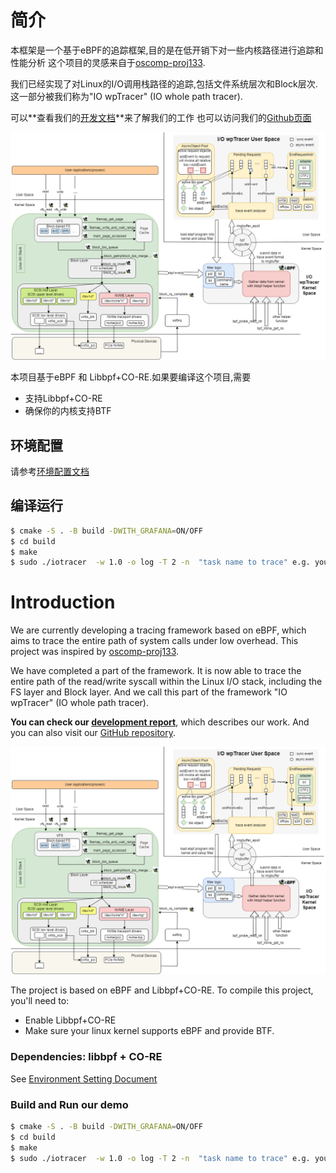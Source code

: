 # 简介
本框架是一个基于eBPF的追踪框架,目的是在低开销下对一些内核路径进行追踪和性能分析
这个项目的灵感来自于[oscomp-proj133](https://github.com/oscomp/proj133-ebpf-tracing-framework).

我们已经实现了对Linux的I/O调用栈路径的追踪,包括文件系统层次和Block层次.这一部分被我们称为"IO wpTracer" (IO whole path tracer).

可以**查看我们的[开发文档](doc/development_report.md)**来了解我们的工作
也可以访问我们的[Github页面](https://github.com/hrpccs/zero-trace)

![arch](gallery/arch.png)

本项目基于eBPF 和 Libbpf+CO-RE.如果要编译这个项目,需要
- 支持Libbpf+CO-RE 
- 确保你的内核支持BTF

## 环境配置

请参考[环境配置文档](./doc/env.md)

## 编译运行

```bash
$ cmake -S . -B build -DWITH_GRAFANA=ON/OFF
$ cd build 
$ make 
$ sudo ./iotracer  -w 1.0 -o log -T 2 -n  "task name to trace" e.g. you can use sysbench located at runbenchmark dir.
```


# Introduction
We are currently developing a tracing framework based on eBPF, which aims to trace the entire path of system calls under low overhead. This project was inspired by [oscomp-proj133](https://github.com/oscomp/proj133-ebpf-tracing-framework).

We have completed a part of the framework. It is now able to trace the entire path of the read/write syscall within the Linux I/O stack, including the FS layer and Block layer. And we call this part of the framework "IO wpTracer" (IO whole path tracer).

**You can check our [development report](doc/development_report.md)**, which describes our work.
And you can also visit our [GitHub repository](https://github.com/hrpccs/zero-trace).


![arch](gallery/arch.png)



The project is based on eBPF and Libbpf+CO-RE. To compile this project, you'll need to:
- Enable Libbpf+CO-RE 
- Make sure your linux kernel supports eBPF and provide BTF.

### Dependencies: libbpf + CO-RE

See [Environment Setting Document](./doc/env.md)


### Build and Run our demo

```bash
$ cmake -S . -B build -DWITH_GRAFANA=ON/OFF
$ cd build 
$ make 
$ sudo ./iotracer  -w 1.0 -o log -T 2 -n  "task name to trace" e.g. you can use sysbench located at runbenchmark dir.
```



